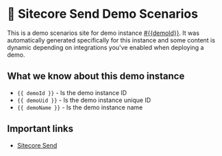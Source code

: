 # 📖 Sitecore Send Demo Scenarios

This is a demo scenarios site for demo instance [#{{demoId}}](https://portal.sitecoredemo.com/instance/{{demoId}}). It was automatically generated specifically for this instance and some content is dynamic depending on integrations you've enabled when deploying a demo.

## What we know about this demo instance

- `{{ demoId }}` - Is the demo instance ID
- `{{ demoUid }}` - Is the demo instance unique ID
- `{{ demoName }}` - Is the demo instance name

## Important links

- [Sitecore Send](https://sitecoresendemo.sitecoresend.io)
